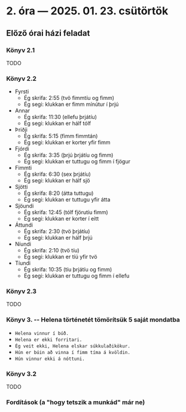 # 2. óra — 2025. 01. 23. csütörtök

## Előző órai házi feladat

### Könyv 2.1

TODO

### Könyv 2.2

- Fyrsti
  - Ég skrifa: 2:55 (tvö fimmtíu og fimm)
  - Ég segi: klukkan er fimm mínútur í þrjú
- Annar
  - Ég skrifa: 11:30 (ellefu þrjátíu)
  - Ég segi: klukkan er hálf tólf
- Þriðji
  - Ég skrifa: 5:15 (fimm fimmtán)
  - Ég segi: klukkan er korter yfir fimm
- Fjórdi
  - Ég skrifa: 3:35 (þrjú þrjátíu og fimm)
  - Ég segi: klukkan er tuttugu og fimm í fjögur
- Fimmti
  - Ég skrifa: 6:30 (sex þrjátíu)
  - Ég segi: klukkan er hálf sjö
- Sjötti
  - Ég skrifa: 8:20 (átta tuttugu)
  - Ég segi: klukkan er tuttugu yfir átta
- Sjöundi
  - Ég skrifa: 12:45 (tólf fjörutíu fimm)
  - Ég segi: klukkan er korter í eitt
- Áttundi
  - Ég skrifa: 2:30 (tvö þrjátíu)
  - Ég segi: klukkan er hálf þrjú
- Níundi
  - Ég skrifa: 2:10 (tvö tíu)
  - Ég segi: klukkan er tíú yfir tvö
- Tíundi
  - Ég skrifa: 10:35 (tíu þrjátíu og fimm)
  - Ég segi: klukkan er tuttugu og fimm í ellefu

### Könyv 2.3

TODO

### Könyv 3. -- Helena történetét tömörítsük 5 saját mondatba

- `Helena vinnur í búð.`
- `Helena er ekki forritari.`
- `Ég veit ekki, Helena elskar súkkulaðikökur.`
- `Hún er búin að vinna í fimm tíma á kvöldin.`
- `Hún vinnur ekki á nóttuni.`

### Könyv 3.2

TODO

### Fordítások (a "hogy tetszik a munkád" már ne)
